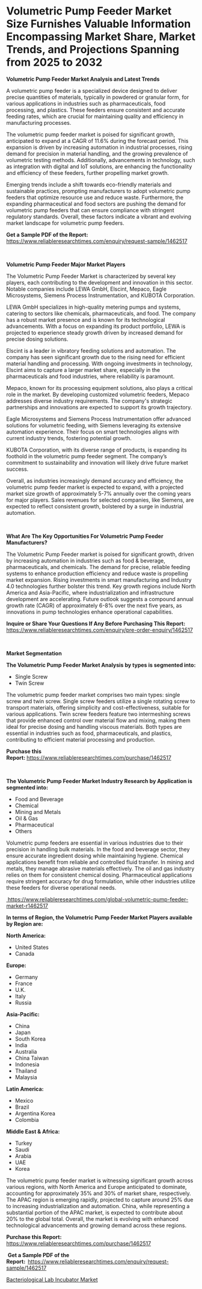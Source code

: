 <p><h1>Volumetric Pump Feeder Market Size Furnishes Valuable Information Encompassing Market Share, Market Trends, and Projections Spanning from 2025 to 2032</h1></p><p><strong>Volumetric Pump Feeder Market Analysis and Latest Trends</strong></p>
<p><p>A volumetric pump feeder is a specialized device designed to deliver precise quantities of materials, typically in powdered or granular form, for various applications in industries such as pharmaceuticals, food processing, and plastics. These feeders ensure consistent and accurate feeding rates, which are crucial for maintaining quality and efficiency in manufacturing processes.</p><p>The volumetric pump feeder market is poised for significant growth, anticipated to expand at a CAGR of 11.6% during the forecast period. This expansion is driven by increasing automation in industrial processes, rising demand for precision in material handling, and the growing prevalence of volumetric testing methods. Additionally, advancements in technology, such as integration with digital and IoT solutions, are enhancing the functionality and efficiency of these feeders, further propelling market growth.</p><p>Emerging trends include a shift towards eco-friendly materials and sustainable practices, prompting manufacturers to adopt volumetric pump feeders that optimize resource use and reduce waste. Furthermore, the expanding pharmaceutical and food sectors are pushing the demand for volumetric pump feeders that can ensure compliance with stringent regulatory standards. Overall, these factors indicate a vibrant and evolving market landscape for volumetric pump feeders.</p></p>
<p><strong>Get a Sample PDF of the Report:&nbsp;</strong> <a href="https://www.reliableresearchtimes.com/enquiry/request-sample/1462517?utm_campaign=3583&utm_medium=2&utm_source=Github&utm_content=ia&utm_term=12042025&utm_id=volumetric-pump-feeder">https://www.reliableresearchtimes.com/enquiry/request-sample/1462517</a></p>
<p>&nbsp;</p>
<p><strong>Volumetric Pump Feeder Major Market Players</strong></p>
<p><p>The Volumetric Pump Feeder Market is characterized by several key players, each contributing to the development and innovation in this sector. Notable companies include LEWA GmbH, Elscint, Mepaco, Eagle Microsystems, Siemens Process Instrumentation, and KUBOTA Corporation.</p><p>LEWA GmbH specializes in high-quality metering pumps and systems, catering to sectors like chemicals, pharmaceuticals, and food. The company has a robust market presence and is known for its technological advancements. With a focus on expanding its product portfolio, LEWA is projected to experience steady growth driven by increased demand for precise dosing solutions.</p><p>Elscint is a leader in vibratory feeding solutions and automation. The company has seen significant growth due to the rising need for efficient material handling and processing. With ongoing investments in technology, Elscint aims to capture a larger market share, especially in the pharmaceuticals and food industries, where reliability is paramount.</p><p>Mepaco, known for its processing equipment solutions, also plays a critical role in the market. By developing customized volumetric feeders, Mepaco addresses diverse industry requirements. The company's strategic partnerships and innovations are expected to support its growth trajectory.</p><p>Eagle Microsystems and Siemens Process Instrumentation offer advanced solutions for volumetric feeding, with Siemens leveraging its extensive automation experience. Their focus on smart technologies aligns with current industry trends, fostering potential growth.</p><p>KUBOTA Corporation, with its diverse range of products, is expanding its foothold in the volumetric pump feeder segment. The company’s commitment to sustainability and innovation will likely drive future market success.</p><p>Overall, as industries increasingly demand accuracy and efficiency, the volumetric pump feeder market is expected to expand, with a projected market size growth of approximately 5-7% annually over the coming years for major players. Sales revenues for selected companies, like Siemens, are expected to reflect consistent growth, bolstered by a surge in industrial automation.</p></p>
<p>&nbsp;</p>
<p><strong>What Are The Key Opportunities For Volumetric Pump Feeder Manufacturers?</strong></p>
<p><p>The Volumetric Pump Feeder market is poised for significant growth, driven by increasing automation in industries such as food & beverage, pharmaceuticals, and chemicals. The demand for precise, reliable feeding systems to enhance production efficiency and reduce waste is propelling market expansion. Rising investments in smart manufacturing and Industry 4.0 technologies further bolster this trend. Key growth regions include North America and Asia-Pacific, where industrialization and infrastructure development are accelerating. Future outlook suggests a compound annual growth rate (CAGR) of approximately 6-8% over the next five years, as innovations in pump technologies enhance operational capabilities.</p></p>
<p><strong>Inquire or Share Your Questions If Any Before Purchasing This Report:</strong> <a href="https://www.reliableresearchtimes.com/enquiry/pre-order-enquiry/1462517?utm_campaign=3583&utm_medium=2&utm_source=Github&utm_content=ia&utm_term=12042025&utm_id=volumetric-pump-feeder">https://www.reliableresearchtimes.com/enquiry/pre-order-enquiry/1462517</a></p>
<p>&nbsp;</p>
<p><strong>Market Segmentation</strong></p>
<p><strong>The Volumetric Pump Feeder Market Analysis by types is segmented into:</strong></p>
<p><ul><li>Single Screw</li><li>Twin Screw</li></ul></p>
<p><p>The volumetric pump feeder market comprises two main types: single screw and twin screw. Single screw feeders utilize a single rotating screw to transport materials, offering simplicity and cost-effectiveness, suitable for various applications. Twin screw feeders feature two intermeshing screws that provide enhanced control over material flow and mixing, making them ideal for precise dosing and handling viscous materials. Both types are essential in industries such as food, pharmaceuticals, and plastics, contributing to efficient material processing and production.</p></p>
<p><strong>Purchase this Report:&nbsp;</strong><a href="https://www.reliableresearchtimes.com/purchase/1462517?utm_campaign=3583&utm_medium=2&utm_source=Github&utm_content=ia&utm_term=12042025&utm_id=volumetric-pump-feeder">https://www.reliableresearchtimes.com/purchase/1462517</a></p>
<p>&nbsp;</p>
<p><strong>The Volumetric Pump Feeder Market Industry Research by Application is segmented into:</strong></p>
<p><ul><li>Food and Beverage</li><li>Chemical</li><li>Mining and Metals</li><li>Oil & Gas</li><li>Pharmaceutical</li><li>Others</li></ul></p>
<p><p>Volumetric pump feeders are essential in various industries due to their precision in handling bulk materials. In the food and beverage sector, they ensure accurate ingredient dosing while maintaining hygiene. Chemical applications benefit from reliable and controlled fluid transfer. In mining and metals, they manage abrasive materials effectively. The oil and gas industry relies on them for consistent chemical dosing. Pharmaceutical applications require stringent accuracy for drug formulation, while other industries utilize these feeders for diverse operational needs.</p></p>
<p><a href="https://www.reliableresearchtimes.com/global-volumetric-pump-feeder-market-r1462517?utm_campaign=3583&utm_medium=2&utm_source=Github&utm_content=ia&utm_term=12042025&utm_id=volumetric-pump-feeder">&nbsp;https://www.reliableresearchtimes.com/global-volumetric-pump-feeder-market-r1462517</a></p>
<p><strong>In terms of Region, the Volumetric Pump Feeder Market Players available by Region are:</strong></p>
<p>
    <p> <strong> North America: </strong>
        <ul>
            <li>United States</li>
            <li>Canada</li>
        </ul>
        </p> 
    <p> <strong> Europe: </strong>
        <ul>
            <li>Germany</li>
            <li>France</li>
            <li>U.K.</li>
            <li>Italy</li>
            <li>Russia</li>
        </ul>
        </p> 
    <p> <strong> Asia-Pacific: </strong>
        <ul>
            <li>China</li>
            <li>Japan</li>
            <li>South Korea</li>
            <li>India</li>
            <li>Australia</li>
            <li>China Taiwan</li>
            <li>Indonesia</li>
            <li>Thailand</li>
            <li>Malaysia</li>
        </ul>
        </p> 
    <p> <strong> Latin America: </strong>
        <ul>
            <li>Mexico</li>
            <li>Brazil</li>
            <li>Argentina Korea</li>
            <li>Colombia</li>
        </ul>
        </p> 
    <p> <strong> Middle East & Africa: </strong>
        <ul>
            <li>Turkey</li>
            <li>Saudi</li>
            <li>Arabia</li>
            <li>UAE</li>
            <li>Korea</li>
        </ul>
    </p>
    </p>
<p><p>The volumetric pump feeder market is witnessing significant growth across various regions, with North America and Europe anticipated to dominate, accounting for approximately 35% and 30% of market share, respectively. The APAC region is emerging rapidly, projected to capture around 25% due to increasing industrialization and automation. China, while representing a substantial portion of the APAC market, is expected to contribute about 20% to the global total. Overall, the market is evolving with enhanced technological advancements and growing demand across these regions.</p></p>
<p><strong>Purchase this Report: </strong><a href="https://www.reliableresearchtimes.com/purchase/1462517?utm_campaign=3583&utm_medium=2&utm_source=Github&utm_content=ia&utm_term=12042025&utm_id=volumetric-pump-feeder">https://www.reliableresearchtimes.com/purchase/1462517</a></p>
<p>&nbsp;<strong>Get a Sample PDF of the Report:&nbsp;&nbsp;</strong><a href="https://www.reliableresearchtimes.com/enquiry/request-sample/1462517?utm_campaign=3583&utm_medium=2&utm_source=Github&utm_content=ia&utm_term=12042025&utm_id=volumetric-pump-feeder">https://www.reliableresearchtimes.com/enquiry/request-sample/1462517</a></p>
<p><strong></strong></p>
<p><p><a href="https://github.com/gunbybeahmg1/Market-Research-Report-List-1/blob/main/bacteriological-lab-incubator-market.md?utm_campaign=3583&utm_medium=2&utm_source=Github&utm_content=ia&utm_term=12042025&utm_id=volumetric-pump-feeder">Bacteriological Lab Incubator Market</a></p></p>